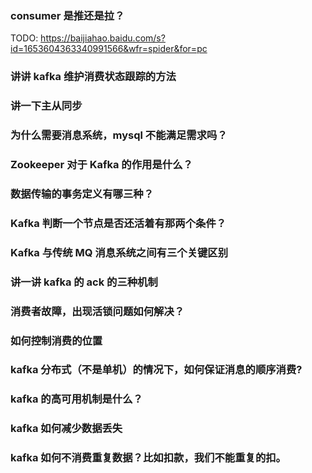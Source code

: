 ### consumer 是推还是拉？
TODO: https://baijiahao.baidu.com/s?id=1653604363340991566&wfr=spider&for=pc
### 讲讲 kafka 维护消费状态跟踪的方法

### 讲一下主从同步

### 为什么需要消息系统，mysql 不能满足需求吗？

### Zookeeper 对于 Kafka 的作用是什么？

### 数据传输的事务定义有哪三种？

### Kafka 判断一个节点是否还活着有那两个条件？

### Kafka 与传统 MQ 消息系统之间有三个关键区别

### 讲一讲 kafka 的 ack 的三种机制

### 消费者故障，出现活锁问题如何解决？

### 如何控制消费的位置

### kafka 分布式（不是单机）的情况下，如何保证消息的顺序消费?

### kafka 的高可用机制是什么？

### kafka 如何减少数据丢失

### kafka 如何不消费重复数据？比如扣款，我们不能重复的扣。